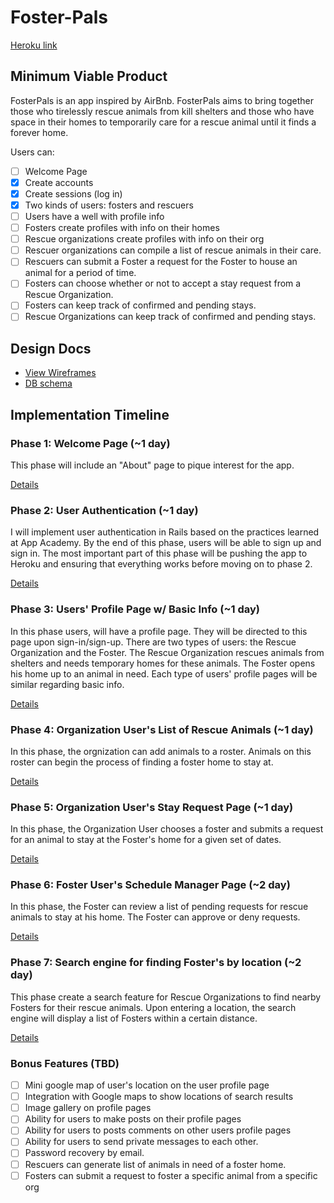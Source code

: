 # Foster-Pals

[Heroku link][heroku]

[heroku]: http://foster-pals.herokuapp.com

## Minimum Viable Product
FosterPals is an app inspired by AirBnb. FosterPals aims to bring together those who tirelessly rescue animals from kill shelters and those who have space in their homes to temporarily care for a rescue animal until it finds a forever home.

  Users can:

<!-- This is a Markdown checklist. Use it to keep track of your progress! -->

- [ ] Welcome Page
- [x] Create accounts
- [x] Create sessions (log in)
- [x] Two kinds of users: fosters and rescuers
- [ ] Users have a well with profile info
- [ ] Fosters create profiles with info on their homes
- [ ] Rescue organizations create profiles with info on their org
- [ ] Rescuer organizations can compile a list of rescue animals in their care.
- [ ] Rescuers can submit a Foster a request for the Foster to house an animal for a period of time.
- [ ] Fosters can choose whether or not to accept a stay request from a Rescue Organization.
- [ ] Fosters can keep track of confirmed and pending stays.
- [ ] Rescue Organizations can keep track of confirmed and pending stays.

## Design Docs
* [View Wireframes][views]
* [DB schema][schema]

[views]: ./docs/views.md
[schema]: ./docs/schema.md

## Implementation Timeline

### Phase 1: Welcome Page (~1 day)

This phase will include an "About" page to pique interest for the app.

[Details][phase-one]

### Phase 2: User Authentication (~1 day)


I will implement user authentication in Rails based on the practices learned at
App Academy. By the end of this phase, users will be able to sign up and sign in. The most important part of this phase will
be pushing the app to Heroku and ensuring that everything works before moving on
to phase 2.

[Details][phase-two]

### Phase 3: Users' Profile Page w/ Basic Info (~1 day)

In this phase users, will have a profile page. They will be directed to this page upon sign-in/sign-up. There are two types of users: the Rescue Organization and the Foster. The Rescue Organization rescues animals from shelters and needs temporary homes for these animals. The Foster opens his home up to an animal in need. Each type of users' profile pages will be similar regarding basic info.

[Details][phase-three]

### Phase 4: Organization User's List of Rescue Animals (~1 day)

In this phase, the orgnization can add animals to a roster. Animals on this roster can begin the process of finding a foster home to stay at.

[Details][phase-four]

### Phase 5: Organization User's Stay Request Page (~1 day)

In this phase, the Organization User chooses a foster and submits a request for an animal to stay at the Foster's home for a given set of dates.

[Details][phase-five]

### Phase 6: Foster User's Schedule Manager Page (~2 day)

In this phase, the Foster can review a list of pending requests for rescue animals to stay at his home. The Foster can approve or deny requests.

[Details][phase-six]

### Phase 7: Search engine for finding Foster's by location (~2 day)

This phase create a search feature for Rescue Organizations to find nearby Fosters for their rescue animals. Upon entering a location, the search engine will display a list of Fosters within a certain distance.

[Details][phase-seven]


### Bonus Features (TBD)
- [ ] Mini google map of user's location on the user profile page
- [ ] Integration with Google maps to show locations of search results
- [ ] Image gallery on profile pages
- [ ] Ability for users to make posts on their profile pages
- [ ] Ability for users to posts comments on other users profile pages
- [ ] Ability for users to send private messages to each other.
- [ ] Password recovery by email.
- [ ] Rescuers can generate list of animals in need of a foster home.
- [ ] Fosters can submit a request to foster a specific animal from a specific org

[phase-one]: ./docs/phases/phase1.md
[phase-two]: ./docs/phases/phase2.md
[phase-three]: ./docs/phases/phase3.md
[phase-four]: ./docs/phases/phase4.md
[phase-five]: ./docs/phases/phase5.md
[phase-six]: ./docs/phases/phase6.md
[phase-seven]: ./docs/phases/phase7.md

